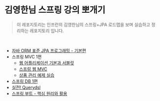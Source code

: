# 김영한님 스프링 강의 뽀개기

> 이 레포지토리는 인프런의 김영한님의 스프링+JPA 로드맵을 보며 실습하고 정리하는 레포지토리 입니다.

<br/>

- [자바 ORM 표준 JPA 프로그래밍 - 기본편](./jpa-ex1)
- 스프링 MVC 1편
  - [웹 어플리케이션 기본과 서블릿](./mvc1)
  - [스프링 웹 MVC](./mvc1-2)
  - [상품 관리 예제 실습](./mvc1-3)
- [스프링 DB 1편](./spring-db1)
- [실전! Querydsl](./querydsl)
- [스프링 부트 - 핵심 원리와 활용](./springboot)
